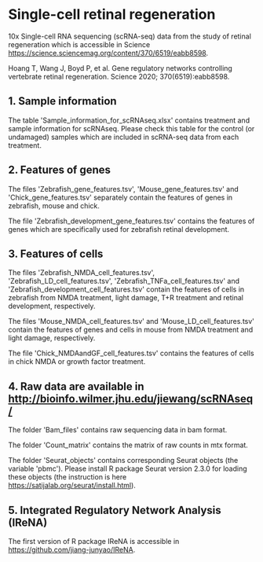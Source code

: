 # Single-cell retinal regeneration
10x Single-cell RNA sequencing (scRNA-seq) data from the study of retinal regeneration which is accessible in Science https://science.sciencemag.org/content/370/6519/eabb8598. 

Hoang T, Wang J, Boyd P, et al. Gene regulatory networks controlling vertebrate retinal regeneration. Science 2020; 370(6519):eabb8598.

## 1. Sample information
The table 'Sample_information_for_scRNAseq.xlsx' contains treatment and sample information for scRNAseq.
Please check this table for the control (or undamaged) samples which are included in scRNA-seq data from each treatment. 

## 2. Features of genes
The files 'Zebrafish_gene_features.tsv', 'Mouse_gene_features.tsv' and 'Chick_gene_features.tsv' separately contain the features of genes in zebrafish, mouse and chick. 

The file 'Zebrafish_development_gene_features.tsv' contains the features of genes which are specifically used for zebrafish retinal development.

## 3. Features of cells
The files 'Zebrafish_NMDA_cell_features.tsv', 'Zebrafish_LD_cell_features.tsv', 'Zebrafish_TNFa_cell_features.tsv' and 'Zebrafish_development_cell_features.tsv' contain the features of cells in zebrafish from NMDA treatment, light damage, T+R treatment and retinal development, respectively. 

The files 'Mouse_NMDA_cell_features.tsv' and 'Mouse_LD_cell_features.tsv' contain the features of genes and cells in mouse from NMDA treatment and light damage, respectively.

The file 'Chick_NMDAandGF_cell_features.tsv' contains the features of cells in chick NMDA or growth factor treatment. 

## 4. Raw data are available in http://bioinfo.wilmer.jhu.edu/jiewang/scRNAseq/

The folder 'Bam_files' contains raw sequencing data in bam format.

The folder 'Count_matrix' contains the matrix of raw counts in mtx format.

The folder 'Seurat_objects' contains corresponding Seurat objects (the variable 'pbmc'). Please install R package Seurat version 2.3.0 for loading these objects (the instruction is here https://satijalab.org/seurat/install.html).


## 5. Integrated Regulatory Network Analysis (IReNA)
The first version of R package IReNA is accessible in https://github.com/jiang-junyao/IReNA.


